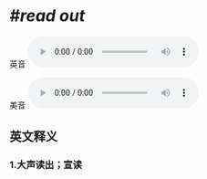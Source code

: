 # ***\#read out*** 
英音
<audio src="./media/read out1_AAC.aac" controls="controls"></audio>

美音
<audio src="./media/read out2_AAC.aac" controls="controls"></audio>



  

英文释义
---
### 1.**大声读出；宣读**  


